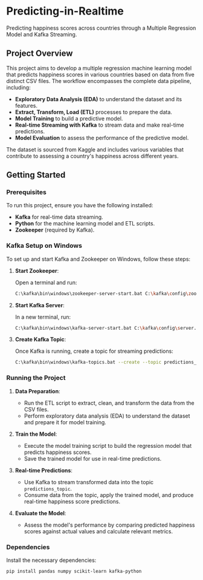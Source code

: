 # Predicting-in-Realtime

Predicting happiness scores across countries through a Multiple Regression Model and Kafka Streaming.

## Project Overview

This project aims to develop a multiple regression machine learning model that predicts happiness scores in various countries based on data from five distinct CSV files. The workflow encompasses the complete data pipeline, including:

- **Exploratory Data Analysis (EDA)** to understand the dataset and its features.
- **Extract, Transform, Load (ETL)** processes to prepare the data.
- **Model Training** to build a predictive model.
- **Real-time Streaming with Kafka** to stream data and make real-time predictions.
- **Model Evaluation** to assess the performance of the predictive model.

The dataset is sourced from Kaggle and includes various variables that contribute to assessing a country's happiness across different years.

## Getting Started

### Prerequisites

To run this project, ensure you have the following installed:

- **Kafka** for real-time data streaming.
- **Python** for the machine learning model and ETL scripts.
- **Zookeeper** (required by Kafka).

### Kafka Setup on Windows

To set up and start Kafka and Zookeeper on Windows, follow these steps:

1. **Start Zookeeper**:

   Open a terminal and run:

   ```bash
   C:\kafka\bin\windows\zookeeper-server-start.bat C:\kafka\config\zookeeper.properties
   
2. **Start Kafka Server**:

   In a new terminal, run:

   ```bash
   C:\kafka\bin\windows\kafka-server-start.bat C:\kafka\config\server.properties

3. **Create Kafka Topic**:

   Once Kafka is running, create a topic for streaming predictions:

   ```bash
   C:\kafka\bin\windows\kafka-topics.bat --create --topic predictions_topic --bootstrap-server localhost:9092 --partitions 1 --replication-factor 1
   
### Running the Project

1. **Data Preparation**:
   - Run the ETL script to extract, clean, and transform the data from the CSV files.
   - Perform exploratory data analysis (EDA) to understand the dataset and prepare it for model training.

2. **Train the Model**:
   - Execute the model training script to build the regression model that predicts happiness scores.
   - Save the trained model for use in real-time predictions.

3. **Real-time Predictions**:
   - Use Kafka to stream transformed data into the topic `predictions_topic`.
   - Consume data from the topic, apply the trained model, and produce real-time happiness score predictions.

4. **Evaluate the Model**:
   - Assess the model's performance by comparing predicted happiness scores against actual values and calculate relevant metrics.

### Dependencies

Install the necessary dependencies:

```bash
pip install pandas numpy scikit-learn kafka-python
